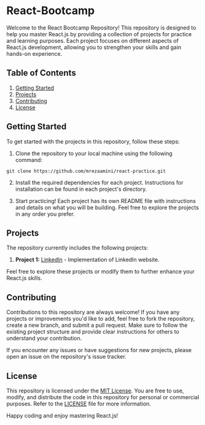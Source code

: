 # React-Bootcamp

Welcome to the React Bootcamp Repository! This repository is designed to help you master React.js by providing a collection of projects for practice and learning purposes. Each project focuses on different aspects of React.js development, allowing you to strengthen your skills and gain hands-on experience.

## Table of Contents

1. [Getting Started](#getting-started)
2. [Projects](#projects)
3. [Contributing](#contributing)
4. [License](#license)

## Getting Started

To get started with the projects in this repository, follow these steps:

1. Clone the repository to your local machine using the following command:

```shell
git clone https://github.com/mrezaamini/react-practice.git
```

2. Install the required dependencies for each project. Instructions for installation can be found in each project's directory.

3. Start practicing! Each project has its own README file with instructions and details on what you will be building. Feel free to explore the projects in any order you prefer.

## Projects

The repository currently includes the following projects:

1. **Project 1:** [LinkedIn](./linkedin-project) - Implementation of LinkedIn website.

Feel free to explore these projects or modify them to further enhance your React.js skills.

## Contributing

Contributions to this repository are always welcome! If you have any projects or improvements you'd like to add, feel free to fork the repository, create a new branch, and submit a pull request. Make sure to follow the existing project structure and provide clear instructions for others to understand your contribution.

If you encounter any issues or have suggestions for new projects, please open an issue on the repository's issue tracker.

## License

This repository is licensed under the [MIT License](./LICENSE). You are free to use, modify, and distribute the code in this repository for personal or commercial purposes. Refer to the [LICENSE](./LICENSE) file for more information.

Happy coding and enjoy mastering React.js!
